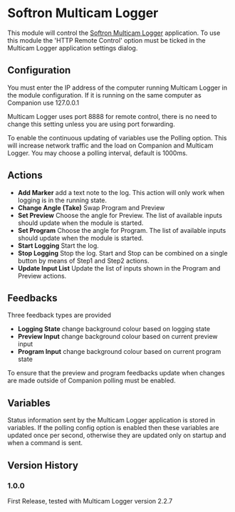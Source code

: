 # Softron Multicam Logger

This module will control the [Softron Multicam Logger](https://softron.tv/products/record/multicam-logger) application. To use this module the 'HTTP Remote Control' option must be ticked in the Multicam Logger application settings dialog. 

## Configuration
You must enter the IP address of the computer running Multicam Logger in the module configuration. If it is running on the same computer as Companion use 127.0.0.1

Multicam Logger uses port 8888 for remote control, there is no need to change this setting unless you are using port forwarding.

To enable the continuous updating of variables use the Polling option. This will increase network traffic and the load on Companion and Multicam Logger. You may choose a polling interval, default is 1000ms.

## Actions

- **Add Marker** add a text note to the log. This action will only work when logging is in the running state.
- **Change Angle (Take)** Swap Program and Preview
- **Set Preview** Choose the angle for Preview. The list of available inputs should update when the module is started.
- **Set Program** Choose the angle for Program. The list of available inputs should update when the module is started.
- **Start Logging** Start the log.
- **Stop Logging** Stop the log. Start and Stop can be combined on a single button by means of Step1 and Step2 actions.
- **Update Input List** Update the list of inputs shown in the Program and Preview actions.

## Feedbacks
Three feedback types are provided

- **Logging State** change background colour based on logging state
- **Preview Input** change background colour based on current preview input
- **Program Input** change background colour based on current program state

To ensure that the preview and program feedbacks update when changes are made outside of Companion polling must be enabled.

## Variables
Status information sent by the Multicam Logger application is stored in variables. If the polling config option is enabled then these variables are updated once per second, otherwise they are updated only on startup and when a command is sent.

## Version History

### 1.0.0
First Release, tested with Multicam Logger version 2.2.7
